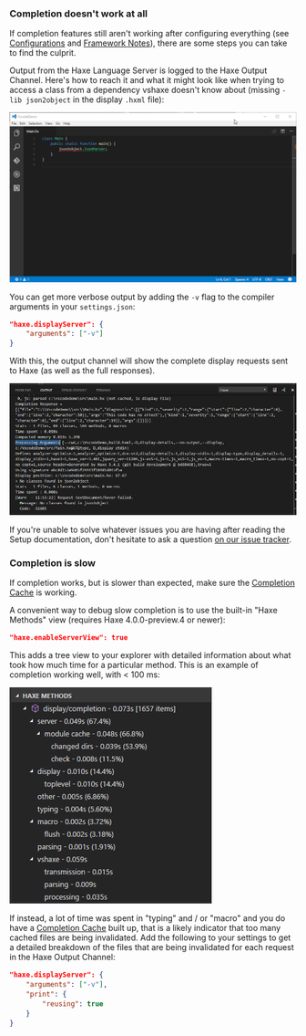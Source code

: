 ### Completion doesn't work at all

If completion features still aren't working after configuring everything (see [Configurations](/vshaxe/vshaxe/wiki/Configuration#configurations-and-display-server) and [Framework Notes](/vshaxe/vshaxe/wiki/Framework-Notes)), there are some steps you can take to find the culprit.

Output from the Haxe Language Server is logged to the Haxe Output Channel. Here's how to reach it and what it might look like when trying to access a class from a dependency vshaxe doesn't know about (missing `-lib json2object` in the display `.hxml` file):

![](images/troubleshooting/output-channel-.gif)

You can get more verbose output by adding the `-v` flag to the compiler arguments in your `settings.json`:

```json
"haxe.displayServer": {
    "arguments": ["-v"]
}
```

With this, the output channel will show the complete display requests sent to Haxe (as well as the full responses).

![](images/troubleshooting/verbose.png)

If you're unable to solve whatever issues you are having after reading the Setup documentation, don't hesitate to ask a question [on our issue tracker](https://github.com/vshaxe/vshaxe/issues/new).

### Completion is slow

If completion works, but is slower than expected, make sure the [Completion Cache](/vshaxe/vshaxe/wiki/Completion-Cache) is working.

A convenient way to debug slow completion is to use the built-in "Haxe Methods" view (requires Haxe 4.0.0-preview.4 or newer):

```json
"haxe.enableServerView": true
```

This adds a tree view to your explorer with detailed information about what took how much time for a particular method. This is an example of completion working well, with < 100 ms:

![](images/troubleshooting/completion-breakdown.png)

If instead, a lot of time was spent in "typing" and / or "macro" and you do have a [Completion Cache](/vshaxe/vshaxe/wiki/Completion-Cache) built up, that is a likely indicator that too many cached files are being invalidated. Add the following to your settings to get a detailed breakdown of the files that are being invalidated for each request in the Haxe Output Channel:

```json
"haxe.displayServer": {
    "arguments": ["-v"],
    "print": {
        "reusing": true
    }
}
```
